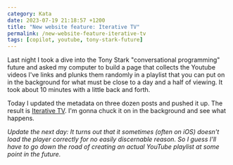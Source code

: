 ```yaml
---
category: Kata 
date: 2023-07-19 21:18:57 +1200
title: "New website feature: Iterative TV"
permalink: /new-website-feature-iterative-tv 
tags: [copilot, youtube, tony-stark-future]
---
```

Last night I took a dive into the Tony Stark "conversational programming" future and asked my computer to build a page that collects the Youtube videos I've links and plunks them randomly in a playlist that you can put on in the background for what must be close to a day and a half of viewing.  It took about 10 minutes with a little back and forth.

Today I updated the metadata on three dozen posts and pushed it up. The result is [Iterative TV](/tv). I'm gonna chuck it on in the background and see what happens.

*Update the next day: It turns out that it sometimes (often on iOS) doesn't load the player correctly for no easily discernable reason. So I guess I'll have to go down the road of creating an actual YouTube playlist at some point in the future.* 